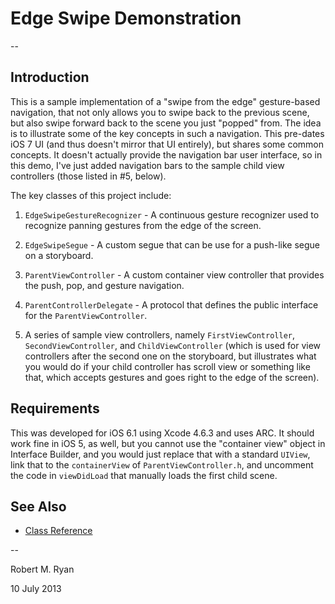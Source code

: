 # Edge Swipe Demonstration

--

## Introduction

This is a sample implementation of a "swipe from the edge" gesture-based navigation, that not only allows you to swipe back to the previous scene, but also swipe forward back to the scene you just "popped" from. The idea is to illustrate some of the key concepts in such a navigation. This pre-dates iOS 7 UI (and thus doesn't mirror that UI entirely), but shares some common concepts. It doesn't actually provide the navigation bar user interface, so in this demo, I've just added navigation bars to the sample child view controllers (those listed in #5, below).

The key classes of this project include:

1. `EdgeSwipeGestureRecognizer` - A continuous gesture recognizer used to recognize panning gestures from the edge of the screen.

2. `EdgeSwipeSegue` - A custom segue that can be use for a push-like segue on a storyboard.

3. `ParentViewController` - A custom container view controller that provides the push, pop, and gesture navigation.

4. `ParentControllerDelegate` - A protocol that defines the public interface for the `ParentViewController`.

5. A series of sample view controllers, namely `FirstViewController`, `SecondViewController`, and `ChildViewController` (which is used for view controllers after the second one on the storyboard, but illustrates what you would do if your child controller has scroll view or something like that, which accepts gestures and goes right to the edge of the screen).

## Requirements

This was developed for iOS 6.1 using Xcode 4.6.3 and uses ARC. It should work fine in iOS 5, as well, but you cannot use the "container view" object in Interface Builder, and you would just replace that with a standard `UIView`, link that to the `containerView` of `ParentViewController.h`, and uncomment the code in `viewDidLoad` that manually loads the first child scene.

## See Also

- [Class Reference](http://robertmryan.github.io/edge-swipe-demonstration)

--

Robert M. Ryan

10 July 2013
